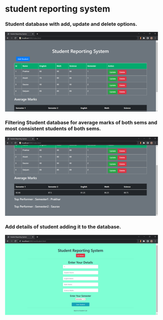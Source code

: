 # student reporting system

<h3>Student database with add, update and delete options.</h3>
<img src="1.png">

<h3>Filtering Student database for average marks of both sems and most consistent students of both sems.</h3>
<img src="2.png"> 

<h3>Add details of student adding it to the database.</h3>
<img src="3.png">
